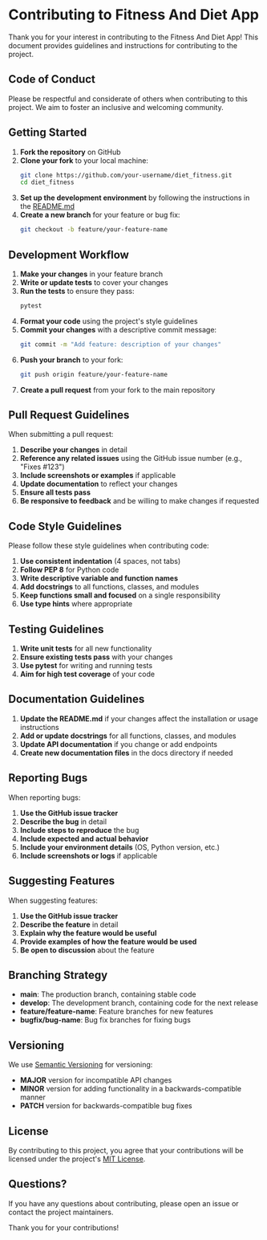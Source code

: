# Contributing to Fitness And Diet App

Thank you for your interest in contributing to the Fitness And Diet App! This document provides guidelines and instructions for contributing to the project.

## Code of Conduct

Please be respectful and considerate of others when contributing to this project. We aim to foster an inclusive and welcoming community.

## Getting Started

1. **Fork the repository** on GitHub
2. **Clone your fork** to your local machine:
   ```bash
   git clone https://github.com/your-username/diet_fitness.git
   cd diet_fitness
   ```
3. **Set up the development environment** by following the instructions in the [README.md](../README.md)
4. **Create a new branch** for your feature or bug fix:
   ```bash
   git checkout -b feature/your-feature-name
   ```

## Development Workflow

1. **Make your changes** in your feature branch
2. **Write or update tests** to cover your changes
3. **Run the tests** to ensure they pass:
   ```bash
   pytest
   ```
4. **Format your code** using the project's style guidelines
5. **Commit your changes** with a descriptive commit message:
   ```bash
   git commit -m "Add feature: description of your changes"
   ```
6. **Push your branch** to your fork:
   ```bash
   git push origin feature/your-feature-name
   ```
7. **Create a pull request** from your fork to the main repository

## Pull Request Guidelines

When submitting a pull request:

1. **Describe your changes** in detail
2. **Reference any related issues** using the GitHub issue number (e.g., "Fixes #123")
3. **Include screenshots or examples** if applicable
4. **Update documentation** to reflect your changes
5. **Ensure all tests pass**
6. **Be responsive to feedback** and be willing to make changes if requested

## Code Style Guidelines

Please follow these style guidelines when contributing code:

1. **Use consistent indentation** (4 spaces, not tabs)
2. **Follow PEP 8** for Python code
3. **Write descriptive variable and function names**
4. **Add docstrings** to all functions, classes, and modules
5. **Keep functions small and focused** on a single responsibility
6. **Use type hints** where appropriate

## Testing Guidelines

1. **Write unit tests** for all new functionality
2. **Ensure existing tests pass** with your changes
3. **Use pytest** for writing and running tests
4. **Aim for high test coverage** of your code

## Documentation Guidelines

1. **Update the README.md** if your changes affect the installation or usage instructions
2. **Add or update docstrings** for all functions, classes, and modules
3. **Update API documentation** if you change or add endpoints
4. **Create new documentation files** in the docs directory if needed

## Reporting Bugs

When reporting bugs:

1. **Use the GitHub issue tracker**
2. **Describe the bug** in detail
3. **Include steps to reproduce** the bug
4. **Include expected and actual behavior**
5. **Include your environment details** (OS, Python version, etc.)
6. **Include screenshots or logs** if applicable

## Suggesting Features

When suggesting features:

1. **Use the GitHub issue tracker**
2. **Describe the feature** in detail
3. **Explain why the feature would be useful**
4. **Provide examples of how the feature would be used**
5. **Be open to discussion** about the feature

## Branching Strategy

- **main**: The production branch, containing stable code
- **develop**: The development branch, containing code for the next release
- **feature/feature-name**: Feature branches for new features
- **bugfix/bug-name**: Bug fix branches for fixing bugs

## Versioning

We use [Semantic Versioning](https://semver.org/) for versioning:

- **MAJOR** version for incompatible API changes
- **MINOR** version for adding functionality in a backwards-compatible manner
- **PATCH** version for backwards-compatible bug fixes

## License

By contributing to this project, you agree that your contributions will be licensed under the project's [MIT License](../README.md#license).

## Questions?

If you have any questions about contributing, please open an issue or contact the project maintainers.

Thank you for your contributions!